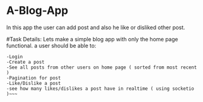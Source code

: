 # A-Blog-App
In this app the user can add post and also he like or disliked other post.


#Task Details:
Lets make a simple blog app with only the home page functional. a user should be able to:
~~~-Register using email & password ( use JWT for authentication )
-Login
-Create a post
-See all posts from other users on home page ( sorted from most recent )
-Pagination for post
-Like/Dislike a post
-see how many likes/dislikes a post have in realtime ( using socketio )~~~
